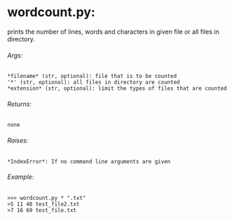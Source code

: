 # wordcount.py:
  prints the number of lines, words and characters in given file or all files in directory.

  ###### Args:
    *filename* (str, optional): file that is to be counted  
    '*' (str, optional): all files in directory are counted
    *extension* (str, optional): limit the types of files that are counted

  ###### Returns:
    none

  ###### Raises:
    *IndexError*: If no command line arguments are given

  ###### Example:
    >>> wordcount.py * ".txt"
    >5 11 48 test_file2.txt
    >7 16 69 test_file.txt
